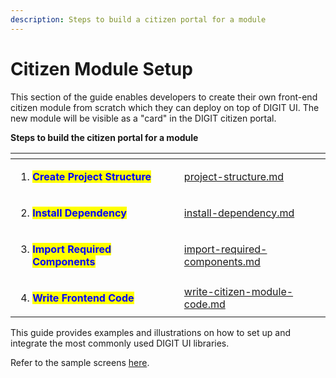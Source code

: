 ```yaml
---
description: Steps to build a citizen portal for a module
---
```


# Citizen Module Setup

This section of the guide enables developers to create their own front-end citizen module from scratch which they can deploy on top of DIGIT UI. The new module will be visible as a "card" in the DIGIT citizen portal.&#x20;

**Steps to build the citizen portal for a module**

<table data-card-size="large" data-view="cards"><thead><tr><th></th><th></th><th></th><th data-hidden data-card-target data-type="content-ref"></th></tr></thead><tbody><tr><td><ol><li><mark style="color:blue;"><strong>Create Project Structure</strong></mark></li></ol></td><td></td><td></td><td><a href="project-structure.md">project-structure.md</a></td></tr><tr><td><ol start="2"><li><mark style="color:blue;"><strong>Install Dependency</strong></mark></li></ol></td><td></td><td></td><td><a href="install-dependency.md">install-dependency.md</a></td></tr><tr><td><ol start="3"><li><mark style="color:blue;"><strong>Import Required Components</strong></mark></li></ol></td><td></td><td></td><td><a href="import-required-components.md">import-required-components.md</a></td></tr><tr><td><ol start="4"><li><mark style="color:blue;"><strong>Write Frontend Code</strong></mark></li></ol></td><td></td><td></td><td><a href="write-citizen-module-code.md">write-citizen-module-code.md</a></td></tr></tbody></table>

This guide provides examples and illustrations on how to set up and integrate the most commonly used DIGIT UI libraries.

Refer to the sample screens [here](sample-screenshots.md).

